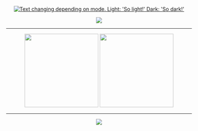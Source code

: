 <p align="center">
  <a href="https://github.com/lendradxx">
    <picture>
      <source media="(prefers-color-scheme: dark)" srcset="https://github.com/lendradxx/lendradxx/blob/master/assets/banner-dark.png">
      <img alt="Text changing depending on mode. Light: 'So light!' Dark: 'So dark!'" src="https://github.com/lendradxx/lendradxx/blob/master/assets/banner-light.png">
    </picture>
  </a>
</p>

<p align="center">
<a href="https://github.com/lendradxx"><img src="https://u8views.com/api/v1/github/profiles/84779163/views/day-week-month-total-count.svg"></a>
</p>

---

<p align="center">
<img height="200px" src="https://github-readme-stats.vercel.app/api?username=lendradxx&theme=react&show_icons=true&hide_border=true" />
<img height="200px" src="https://github-readme-stats.vercel.app/api/top-langs/?username=lendradxx&theme=react&layout=donut&langs_count=5&custom_title=Top%205%20Used%20Languages&hide_border=true" />
</p>

<!--
<p align="left">
<a href="https://github.com/lendradxx"><img align="left" src="https://github-profile-trophy.vercel.app/?username=lendradxx&no-bg=true&no-frame=true&column=3" /></a>
</p>



<p align="right">
<a href="https://github.com/lendradxx"><img align="center" src="https://metrics.lecoq.io/lendradxx?template=classic&base.header=0&base.activity=0&base.community=0&base.repositories=0&base.metadata=0&people=1&base=header%2C%20activity%2C%20community%2C%20repositories%2C%20metadata&base.indepth=false&base.hireable=false&base.skip=false&people=false&people.identicons=false&people.identicons.hide=false&people.size=32&people.types=followers%2C%20following%2C%20sponsors&people.shuffle=false&config.timezone=Asia%2FJakarta" /></a>
</p> -->

<!--
<a href="https://gitlab.com/lendradxx"><img align="center"src="https://github.com/tandpfun/skill-icons/raw/main/icons/GitLab-Dark.svg" width="32px" /></a> --

<h3 align="center">Follow me on</h3>
<p align="center">

</p>

--- -->

---

<p align="center">
<img src="https://github-readme-activity-graph.vercel.app/graph?username=lendradxx&theme=react-dark&hide_border=true&radius=8&hide_title=true" align="center" />
</p>

<!-- <p align="center">
  <a href="https://github.com/lendradxx">
    <img src="https://skillicons.dev/icons?i=php,css,html,css,js,linux" />
  </a>
</p> -->

<!-- <p>
<img src="https://github.com/lendradxx/lendradxx/blob/assets/snake.svg?raw" align="center" />
</p> -->
